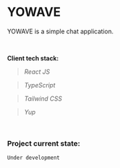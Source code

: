 # YOWAVE

YOWAVE is a simple chat application.

<br>

**Client tech stack:**
>*React JS*

>*TypeScript*

>*Tailwind CSS*

>*Yup*

<br>

### Project current state:
`Under development`
